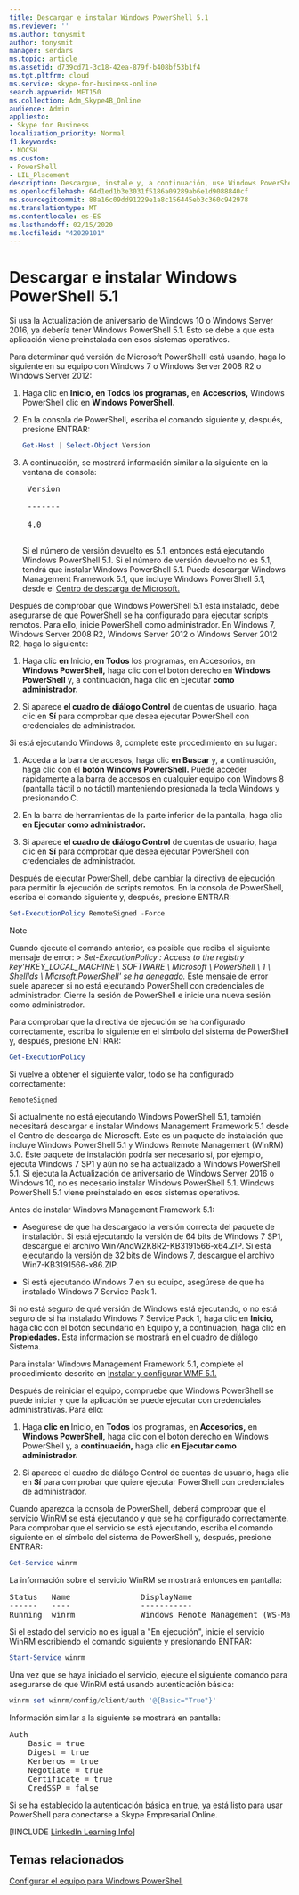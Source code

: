 ```yaml
---
title: Descargar e instalar Windows PowerShell 5.1
ms.reviewer: ''
ms.author: tonysmit
author: tonysmit
manager: serdars
ms.topic: article
ms.assetid: d739cd71-3c18-42ea-879f-b408bf53b1f4
ms.tgt.pltfrm: cloud
ms.service: skype-for-business-online
search.appverid: MET150
ms.collection: Adm_Skype4B_Online
audience: Admin
appliesto:
- Skype for Business
localization_priority: Normal
f1.keywords:
- NOCSH
ms.custom:
- PowerShell
- LIL_Placement
description: Descargue, instale y, a continuación, use Windows PowerShell 5.1 para crear una sesión de PowerShell remota que se conecte a Skype Empresarial Online.
ms.openlocfilehash: 64d1ed1b3e3031f5186a09289ab6e1d9088840cf
ms.sourcegitcommit: 88a16c09dd91229e1a8c156445eb3c360c942978
ms.translationtype: MT
ms.contentlocale: es-ES
ms.lasthandoff: 02/15/2020
ms.locfileid: "42029101"
---
```

# <a name="download-and-install-windows-powershell-51"></a>Descargar e instalar Windows PowerShell 5.1

Si usa la Actualización de aniversario de Windows 10 o Windows Server 2016, ya debería tener Windows PowerShell 5.1. Esto se debe a que esta aplicación viene preinstalada con esos sistemas operativos.
  
Para determinar qué versión de Microsoft PowerShelll está usando, haga lo siguiente en su equipo con Windows 7 o Windows Server 2008 R2 o Windows Server 2012:
  
1. Haga clic en **Inicio,** **en Todos los programas,** en  **Accesorios,** Windows PowerShell clic en **Windows PowerShell.**
    
2. En la consola de PowerShell, escriba el comando siguiente y, después, presione ENTRAR:
    
   ```PowerShell
   Get-Host | Select-Object Version
   ```

3. A continuación, se mostrará información similar a la siguiente en la ventana de consola:
    
    <pre>
    Version <BR>
    ------- <BR>
    4.0
    </pre>

    Si el número de versión devuelto es 5.1, entonces está ejecutando Windows PowerShell 5.1. Si el número de versión devuelto no es 5.1, tendrá que instalar Windows PowerShell 5.1. Puede descargar Windows Management Framework 5.1, que incluye Windows PowerShell 5.1, desde el [Centro de descarga de Microsoft.](https://www.microsoft.com/download/details.aspx?id=54616)
  
Después de comprobar que Windows PowerShell 5.1 está instalado, debe asegurarse de que PowerShell se ha configurado para ejecutar scripts remotos. Para ello, inicie PowerShell como administrador. En Windows 7, Windows Server 2008 R2, Windows Server 2012 o Windows Server 2012 R2, haga lo siguiente:
  
1. Haga clic **en** Inicio,  **en Todos** los programas, en Accesorios, en **Windows PowerShell,** haga clic con el botón derecho en **Windows PowerShell** y, a continuación, haga clic en Ejecutar **como administrador.**
    
2. Si aparece **el cuadro de diálogo Control** de cuentas de usuario, haga clic en **Sí** para comprobar que desea ejecutar PowerShell con credenciales de administrador.
    
Si está ejecutando Windows 8, complete este procedimiento en su lugar:
  
1. Acceda a la barra de accesos, haga clic **en Buscar** y, a continuación, haga clic con el **botón Windows PowerShell.** Puede acceder rápidamente a la barra de accesos en cualquier equipo con Windows 8 (pantalla táctil o no táctil) manteniendo presionada la tecla Windows y presionando C.
    
2. En la barra de herramientas de la parte inferior de la pantalla, haga clic **en Ejecutar como administrador.**
    
3. Si aparece **el cuadro de diálogo Control** de cuentas de usuario, haga clic en **Sí** para comprobar que desea ejecutar PowerShell con credenciales de administrador.
    
Después de ejecutar PowerShell, debe cambiar la directiva de ejecución para permitir la ejecución de scripts remotos. En la consola de PowerShell, escriba el comando siguiente y, después, presione ENTRAR:
```PowerShell
Set-ExecutionPolicy RemoteSigned -Force
```
   
 
> [!NOTE]
> Cuando ejecute el comando anterior, es posible que reciba el siguiente mensaje de error: > *Set-ExecutionPolicy : Access to the registry key'HKEY_LOCAL_MACHINE \\ SOFTWARE \\ Microsoft \\ PowerShell \\ 1 \\ ShellIds \\ Micrsoft.PowerShell' se ha denegado.* Este mensaje de error suele aparecer si no está ejecutando PowerShell con credenciales de administrador. Cierre la sesión de PowerShell e inicie una nueva sesión como administrador.
 
Para comprobar que la directiva de ejecución se ha configurado correctamente, escriba lo siguiente en el símbolo del sistema de PowerShell y, después, presione ENTRAR:
  
```PowerShell
Get-ExecutionPolicy
```

Si vuelve a obtener el siguiente valor, todo se ha configurado correctamente:
  
`RemoteSigned`

Si actualmente no está ejecutando Windows PowerShell 5.1, también necesitará descargar e instalar Windows Management Framework 5.1 desde el Centro de descarga de Microsoft. Este es un paquete de instalación que incluye Windows PowerShell 5.1 y Windows Remote Management (WinRM) 3.0. Este paquete de instalación podría ser necesario si, por ejemplo, ejecuta Windows 7 SP1 y aún no se ha actualizado a Windows PowerShell 5.1. Si ejecuta la Actualización de aniversario de Windows Server 2016 o Windows 10, no es necesario instalar Windows PowerShell 5.1. Windows PowerShell 5.1 viene preinstalado en esos sistemas operativos.
  
Antes de instalar Windows Management Framework 5.1:
  
- Asegúrese de que ha descargado la versión correcta del paquete de instalación. Si está ejecutando la versión de 64 bits de Windows 7 SP1, descargue el archivo Win7AndW2K8R2-KB3191566-x64.ZIP. Si está ejecutando la versión de 32 bits de Windows 7, descargue el archivo Win7-KB3191566-x86.ZIP.
    
- Si está ejecutando Windows 7 en su equipo, asegúrese de que ha instalado Windows 7 Service Pack 1.

Si no está seguro de qué versión de Windows está ejecutando, o no está seguro de si ha instalado Windows 7 Service Pack 1, haga clic en **Inicio,** haga clic con el botón secundario en Equipo y, a continuación, haga clic en **Propiedades.** Esta información se mostrará en el cuadro de diálogo Sistema.
  
Para instalar Windows Management Framework 5.1, complete el procedimiento descrito en [Instalar y configurar WMF 5.1.](https://docs.microsoft.com/powershell/scripting/wmf/setup/install-configure)
  
Después de reiniciar el equipo, compruebe que Windows PowerShell se puede iniciar y que la aplicación se puede ejecutar con credenciales administrativas. Para ello:
  
1. Haga **clic en** Inicio, en **Todos** los programas, en **Accesorios,** en **Windows PowerShell,** haga clic con el botón derecho en Windows PowerShell y, a **continuación,** haga clic **en Ejecutar como administrador.**
    
2. Si aparece el cuadro de diálogo Control de cuentas de usuario, haga clic en **Sí** para comprobar que quiere ejecutar PowerShell con credenciales de administrador.
    
Cuando aparezca la consola de PowerShell, deberá comprobar que el servicio WinRM se está ejecutando y que se ha configurado correctamente. Para comprobar que el servicio se está ejecutando, escriba el comando siguiente en el símbolo del sistema de PowerShell y, después, presione ENTRAR:
  
```PowerShell
Get-Service winrm
```

La información sobre el servicio WinRM se mostrará entonces en pantalla:
  
<pre>
Status   Name               DisplayName
------   ----               -----------
Running  winrm              Windows Remote Management (WS-Manag...
</pre>

Si el estado del servicio no es igual a "En ejecución", inicie el servicio WinRM escribiendo el comando siguiente y presionando ENTRAR:
  
```PowerShell
Start-Service winrm
```

Una vez que se haya iniciado el servicio, ejecute el siguiente comando para asegurarse de que WinRM está usando autenticación básica:
  
```PowerShell
winrm set winrm/config/client/auth '@{Basic="True"}'
```

Información similar a la siguiente se mostrará en pantalla:
  
<pre>
Auth
    Basic = true
    Digest = true
    Kerberos = true
    Negotiate = true
    Certificate = true
    CredSSP = false
</pre>

Si se ha establecido la autenticación básica en true, ya está listo para usar PowerShell para conectarse a Skype Empresarial Online.
  
[!INCLUDE [LinkedIn Learning Info](../../common/office/linkedin-learning-info.md)]
   
## <a name="related-topics"></a>Temas relacionados
[Configurar el equipo para Windows PowerShell](set-up-your-computer-for-windows-powershell.md) 

  
 
